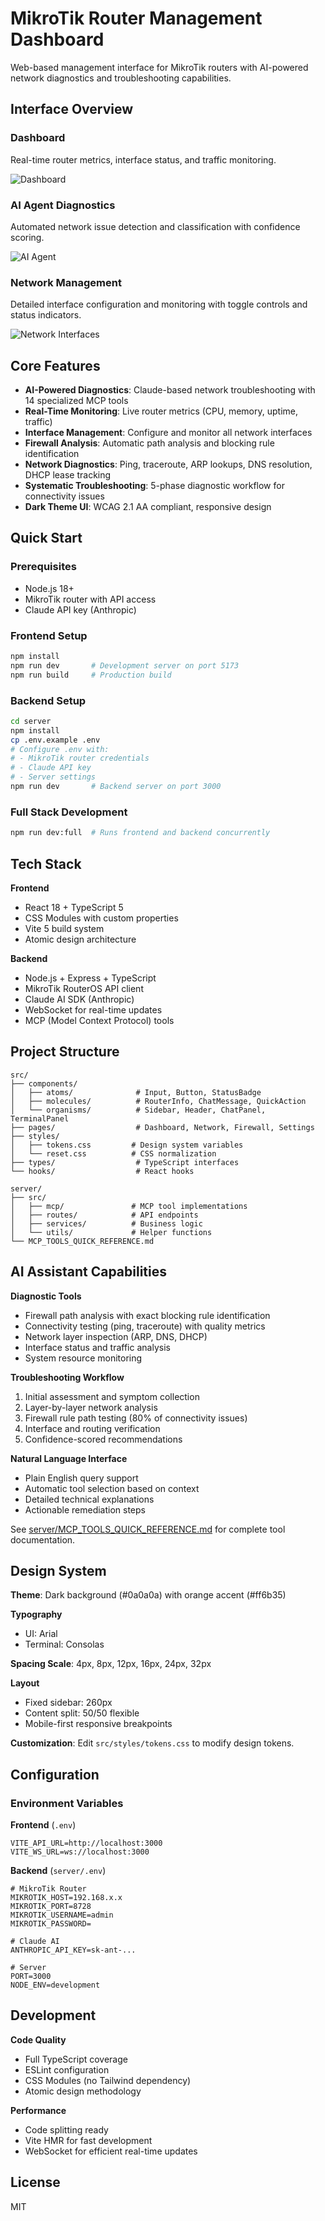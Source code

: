 # MikroTik Router Management Dashboard

Web-based management interface for MikroTik routers with AI-powered network diagnostics and troubleshooting capabilities.

## Interface Overview

### Dashboard
Real-time router metrics, interface status, and traffic monitoring.

![Dashboard](docs/screenshots/dashboard.png)

### AI Agent Diagnostics
Automated network issue detection and classification with confidence scoring.

![AI Agent](docs/screenshots/ai-agent.png)

### Network Management
Detailed interface configuration and monitoring with toggle controls and status indicators.

![Network Interfaces](docs/screenshots/network.png)

## Core Features

- **AI-Powered Diagnostics**: Claude-based network troubleshooting with 14 specialized MCP tools
- **Real-Time Monitoring**: Live router metrics (CPU, memory, uptime, traffic)
- **Interface Management**: Configure and monitor all network interfaces
- **Firewall Analysis**: Automatic path analysis and blocking rule identification
- **Network Diagnostics**: Ping, traceroute, ARP lookups, DNS resolution, DHCP lease tracking
- **Systematic Troubleshooting**: 5-phase diagnostic workflow for connectivity issues
- **Dark Theme UI**: WCAG 2.1 AA compliant, responsive design

## Quick Start

### Prerequisites
- Node.js 18+
- MikroTik router with API access
- Claude API key (Anthropic)

### Frontend Setup
```bash
npm install
npm run dev       # Development server on port 5173
npm run build     # Production build
```

### Backend Setup
```bash
cd server
npm install
cp .env.example .env
# Configure .env with:
# - MikroTik router credentials
# - Claude API key
# - Server settings
npm run dev       # Backend server on port 3000
```

### Full Stack Development
```bash
npm run dev:full  # Runs frontend and backend concurrently
```

## Tech Stack

**Frontend**
- React 18 + TypeScript 5
- CSS Modules with custom properties
- Vite 5 build system
- Atomic design architecture

**Backend**
- Node.js + Express + TypeScript
- MikroTik RouterOS API client
- Claude AI SDK (Anthropic)
- WebSocket for real-time updates
- MCP (Model Context Protocol) tools

## Project Structure

```
src/
├── components/
│   ├── atoms/              # Input, Button, StatusBadge
│   ├── molecules/          # RouterInfo, ChatMessage, QuickAction
│   └── organisms/          # Sidebar, Header, ChatPanel, TerminalPanel
├── pages/                  # Dashboard, Network, Firewall, Settings
├── styles/
│   ├── tokens.css         # Design system variables
│   └── reset.css          # CSS normalization
├── types/                  # TypeScript interfaces
└── hooks/                  # React hooks

server/
├── src/
│   ├── mcp/               # MCP tool implementations
│   ├── routes/            # API endpoints
│   ├── services/          # Business logic
│   └── utils/             # Helper functions
└── MCP_TOOLS_QUICK_REFERENCE.md
```

## AI Assistant Capabilities

**Diagnostic Tools**
- Firewall path analysis with exact blocking rule identification
- Connectivity testing (ping, traceroute) with quality metrics
- Network layer inspection (ARP, DNS, DHCP)
- Interface status and traffic analysis
- System resource monitoring

**Troubleshooting Workflow**
1. Initial assessment and symptom collection
2. Layer-by-layer network analysis
3. Firewall rule path testing (80% of connectivity issues)
4. Interface and routing verification
5. Confidence-scored recommendations

**Natural Language Interface**
- Plain English query support
- Automatic tool selection based on context
- Detailed technical explanations
- Actionable remediation steps

See [server/MCP_TOOLS_QUICK_REFERENCE.md](server/MCP_TOOLS_QUICK_REFERENCE.md) for complete tool documentation.

## Design System

**Theme**: Dark background (#0a0a0a) with orange accent (#ff6b35)

**Typography**
- UI: Arial
- Terminal: Consolas

**Spacing Scale**: 4px, 8px, 12px, 16px, 24px, 32px

**Layout**
- Fixed sidebar: 260px
- Content split: 50/50 flexible
- Mobile-first responsive breakpoints

**Customization**: Edit `src/styles/tokens.css` to modify design tokens.

## Configuration

### Environment Variables

**Frontend** (`.env`)
```
VITE_API_URL=http://localhost:3000
VITE_WS_URL=ws://localhost:3000
```

**Backend** (`server/.env`)
```
# MikroTik Router
MIKROTIK_HOST=192.168.x.x
MIKROTIK_PORT=8728
MIKROTIK_USERNAME=admin
MIKROTIK_PASSWORD=

# Claude AI
ANTHROPIC_API_KEY=sk-ant-...

# Server
PORT=3000
NODE_ENV=development
```

## Development

**Code Quality**
- Full TypeScript coverage
- ESLint configuration
- CSS Modules (no Tailwind dependency)
- Atomic design methodology

**Performance**
- Code splitting ready
- Vite HMR for fast development
- WebSocket for efficient real-time updates

## License

MIT
